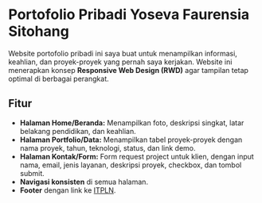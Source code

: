 # Portofolio Pribadi Yoseva Faurensia Sitohang

Website portofolio pribadi ini saya buat untuk menampilkan informasi, keahlian, dan proyek-proyek yang pernah saya kerjakan. Website ini menerapkan konsep **Responsive Web Design (RWD)** agar tampilan tetap optimal di berbagai perangkat.

## Fitur

- **Halaman Home/Beranda:** Menampilkan foto, deskripsi singkat, latar belakang pendidikan, dan keahlian.
- **Halaman Portfolio/Data:** Menampilkan tabel proyek-proyek dengan nama proyek, tahun, teknologi, status, dan link demo.
- **Halaman Kontak/Form:** Form request project untuk klien, dengan input nama, email, jenis layanan, deskripsi proyek, checkbox, dan tombol submit.
- **Navigasi konsisten** di semua halaman.
- **Footer** dengan link ke [ITPLN](https://itpln.ac.id).
